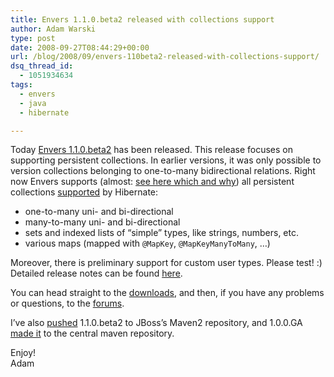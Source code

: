 ```yaml
---
title: Envers 1.1.0.beta2 released with collections support
author: Adam Warski
type: post
date: 2008-09-27T08:44:29+00:00
url: /blog/2008/09/envers-110beta2-released-with-collections-support/
dsq_thread_id:
  - 1051934634
tags:
  - envers
  - java
  - hibernate

---
```

Today [Envers 1.1.0.beta2][1] has been released. This release focuses on supporting persistent collections. In earlier versions, it was only possible to version collections belonging to one-to-many bidirectional relations. Right now Envers supports (almost: [see here which and why][2]) all persistent collections [supported][3] by Hibernate:

  * one-to-many uni- and bi-directional
  * many-to-many uni- and bi-directional
  * sets and indexed lists of &#8220;simple&#8221; types, like strings, numbers, etc.
  * various maps (mapped with `@MapKey`, `@MapKeyManyToMany`, &#8230;)

Moreover, there is preliminary support for custom user types. Please test! :) Detailed release notes can be found [here][4].

You can head straight to the [downloads][5], and then, if you have any problems or questions, to the [forums][6].

I&#8217;ve also [pushed][7] 1.1.0.beta2 to JBoss&#8217;s Maven2 repository, and 1.0.0.GA [made it][8] to the central maven repository.

Enjoy!  
Adam

 [1]: http://www.jboss.org/envers
 [2]: http://www.jboss.org/envers/collections.html
 [3]: http://www.hibernate.org/hib_docs/v3/reference/en/html/collections.html
 [4]: https://jira.jboss.org/jira/secure/ReleaseNote.jspa?projectId=12310660&styleName=Html&version=12312718
 [5]: http://www.jboss.org/envers/downloads
 [6]: http://www.jboss.com/index.html?module=bb&op=viewforum&f=283
 [7]: http://repository.jboss.org/maven2/org/jboss/envers/jboss-envers/
 [8]: http://repo1.maven.org/maven2/org/jboss/envers/jboss-envers/
